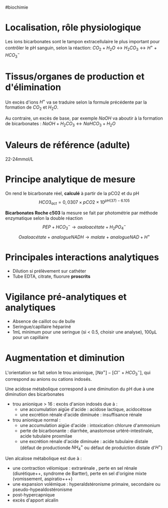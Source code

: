 #biochimie
# Localisation, rôle physiologique

Les ions bicarbonates sont le tampon extracellulaire le plus important
pour contrôler le pH sanguin, selon la réaction:
$CO_2 + H_2O \leftrightarrow H_2CO_3 \leftrightarrow H^{+} + HCO_3^-$

# Tissus/organes de production et d\'élimination

Un excès d'ions $H^+$ va se traduire selon la formule précédente par la
formation de $CO_2$ et $H_2O$.

Au contraire, un excès de base, par exemple $NaOH$ va aboutir à la
formation de bicarbonates :
$NaOH + H_2CO_3 \leftrightarrow NaHCO_3 + H_2O$

# Valeurs de référence (adulte)

22-24mmol/L

# Principe analytique de mesure

On rend le bicarbonate réel, **calculé** à partir de la pCO2 et du pH
$$HCO3_{act} = 0,0307 \times pCO2 \times 10^{pH(37) - 6.105}$$

**Bicarbonates Roche c503** la mesure se fait par photométrie par
méthode enzymatique selon la double réaction
$$PEP + HCO_3^- \rightarrow oxaloacétate + H_2PO_4^-$$
$$Oxaloacétate + analogue NADH \rightarrow malate + analogue NAD + H^+$$

# Principales interactions analytiques

-   Dilution si prélèvement sur cathéter
-   Tube EDTA, citrate, fluorure **proscrits**

# Vigilance pré-analytiques et analytiques

-   Absence de caillot ou de bulle
-   Seringue/capillaire hépariné
-   1mL minimum pour une seringue (si \< 0.5, choisir une analyse),
    100μL pour un capillaire

# Augmentation et diminution

L'orientation se fait selon le trou anionique,
$[Na^+]  - [Cl^- + HCO_3^-]$, qui correspond au anions ou cations
indosés.

Une acidose métabolique correspond à une diminution du pH due à une
diminution des bicarbonates

-   trou anionique \> 16 : excès d'anion indosés due à :
    -   une accumulation aigüe d'acide : acidose lactique, acidocétose
    -   une excrétion rénale d'acide diminuée : insuffisance rénale
-   trou anionique normal :
    -   une accumulation aigüe d'acide : intoxication chlorure
        d'ammonium
    -   perte de bicarbonante : diarrhée, anastomose urtéré-intestinale,
        acide tubulaire proxmilae
    -   une excrétion rénale d'acide diminuée : acide tubulaire distale
        (défaut de productionde $NH_4^+$ ou défaut de produiction
        distale d'$H^+$)

Uen alcalose métabolique est due à :

-   une contraction vélomique : extrarénale , perte en sel rénale
    (diurétique++, syndrome de Bartter), perte en sel d'origine mixte
    (vomissement, aspiratio+++)
-   une expansion volémique : hyperaldstéronisme primaire, secondaire ou
    pseudo-hypealdostéronisme
-   post-hypercapnique
-   excès d'apport alcalin

